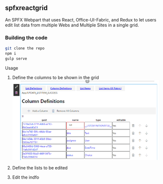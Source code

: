 ## spfxreactgrid

An SPFX Webpart that uses React, Office-UI-Fabric, and Redux to let users edit list data from multiple Webs and Multiple Sites in a single grid.

### Building the code

```bash
git clone the repo
npm i
gulp serve
```

Usage

1. Define the columns to be shown in the grid
![alt tag](./src/images/columnDefinitions.PNG)

2. Define the lists to be edited

3. Edit the indfo


